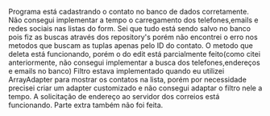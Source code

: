 Programa está cadastrando o contato no banco de dados corretamente. Não consegui implementar a tempo o carregamento dos 
telefones,emails e redes sociais nas listas do form. Sei que tudo está sendo salvo no banco pois fiz as buscas através dos 
repository's porém não encontrei o erro nos metodos que buscam as tuplas apenas pelo ID do contato.
O metodo que deleta está funcionando, porém o do edit está parcialmente feito(como citei anteriormente, não consegui
implementar a busca dos telefones,endereços e emails no banco)
Filtro estava implementado quando eu utilizei ArrayAdapter para mostrar os contatos na lista, porém por necessidade
precisei criar um adapter customizado e não consegui adaptar o filtro nele a tempo.
A solicitação de endereço ao servidor dos correios está funcionando.
Parte extra também não foi feita.
